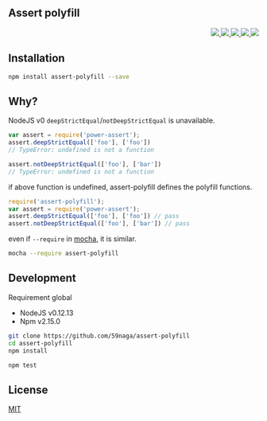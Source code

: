 Assert polyfill
---

<p align="right">
  <a href="https://npmjs.org/package/assert-polyfill">
    <img src="https://img.shields.io/npm/v/assert-polyfill.svg?style=flat-square">
  </a>
  <a href="https://travis-ci.org/59naga/assert-polyfill">
    <img src="http://img.shields.io/travis/59naga/assert-polyfill.svg?style=flat-square">
  </a>
  <a href="https://codeclimate.com/github/59naga/assert-polyfill/coverage">
    <img src="https://img.shields.io/codeclimate/github/59naga/assert-polyfill.svg?style=flat-square">
  </a>
  <a href="https://codeclimate.com/github/59naga/assert-polyfill">
    <img src="https://img.shields.io/codeclimate/coverage/github/59naga/assert-polyfill.svg?style=flat-square">
  </a>
  <a href="https://gemnasium.com/59naga/assert-polyfill">
    <img src="https://img.shields.io/gemnasium/59naga/assert-polyfill.svg?style=flat-square">
  </a>
</p>

Installation
---
```bash
npm install assert-polyfill --save
```

Why?
---
NodeJS v0 `deepStrictEqual`/`notDeepStrictEqual` is unavailable.

```js
var assert = require('power-assert');
assert.deepStrictEqual(['foo'], ['foo'])
// TypeError: undefined is not a function

assert.notDeepStrictEqual(['foo'], ['bar'])
// TypeError: undefined is not a function
```

if above function is undefined, assert-polyfill defines the polyfill functions.

```js
require('assert-polyfill');
var assert = require('power-assert');
assert.deepStrictEqual(['foo'], ['foo']) // pass
assert.notDeepStrictEqual(['foo'], ['bar']) // pass
```

even if `--require` in [mocha](https://mochajs.org/), it is similar.

```bash
mocha --require assert-polyfill
```

Development
---
Requirement global
* NodeJS v0.12.13
* Npm v2.15.0

```bash
git clone https://github.com/59naga/assert-polyfill
cd assert-polyfill
npm install

npm test
```

License
---
[MIT](http://59naga.mit-license.org/)
